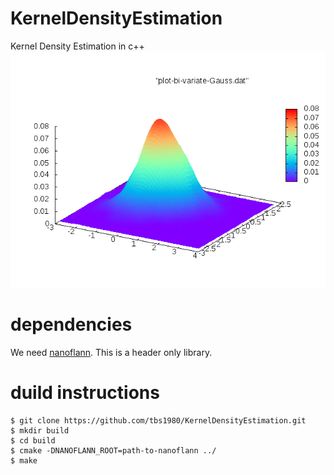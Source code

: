 # KernelDensityEstimation

Kernel Density Estimation in c++
![demo](demo/demoBiVariateGauss.png)

# dependencies

We need [nanoflann](https://github.com/jlblancoc/nanoflann). This is a header only library.

# duild instructions

    $ git clone https://github.com/tbs1980/KernelDensityEstimation.git
    $ mkdir build
    $ cd build
    $ cmake -DNANOFLANN_ROOT=path-to-nanoflann ../
    $ make
